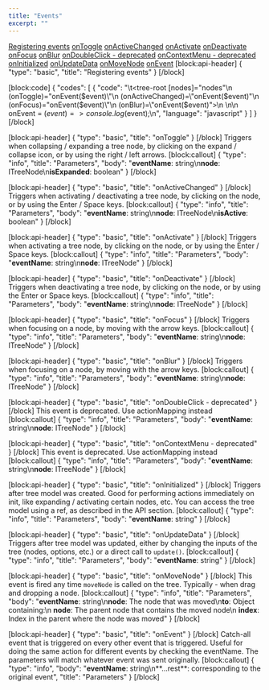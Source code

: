 ```yaml
---
title: "Events"
excerpt: ""
---
```

[Registering events](#registering-events)
[onToggle](#ontoggle)
[onActiveChanged](#onactivechanged)
[onActivate](#onactivate)
[onDeactivate](#ondeactivate)
[onFocus](#onfocus)
[onBlur](#onblur)
[onDoubleClick - deprecated](#ondoubleclick-deprecated)
[onContextMenu - deprecated](#oncontextmenu-deprecated)
[onInitialized](#oninitialized)
[onUpdateData](#onupdatedata)
[onMoveNode](#onmovenode)
[onEvent](#onevent)
[block:api-header]
{
  "type": "basic",
  "title": "Registering events"
}
[/block]

[block:code]
{
  "codes": [
    {
      "code": "\t<tree-root [nodes]=\"nodes\"\n    (onToggle)=\"onEvent($event)\"\n    (onActiveChanged)=\"onEvent($event)\"\n    (onFocus)=\"onEvent($event)\"\n    (onBlur)=\"onEvent($event)\">\n  </tree-root>\n\n  onEvent = ($event) => console.log($event);\n",
      "language": "javascript"
    }
  ]
}
[/block]

[block:api-header]
{
  "type": "basic",
  "title": "onToggle"
}
[/block]
Triggers when collapsing / expanding a tree node, by clicking on the expand / collapse icon, or by using the right / left arrows.
[block:callout]
{
  "type": "info",
  "title": "Parameters",
  "body": "**eventName**: string\n**node**: ITreeNode\n**isExpanded**: boolean"
}
[/block]

[block:api-header]
{
  "type": "basic",
  "title": "onActiveChanged"
}
[/block]
Triggers when activating / deactivating a tree node, by clicking on the node, or by using the Enter / Space keys.
[block:callout]
{
  "type": "info",
  "title": "Parameters",
  "body": "**eventName**: string\n**node**: ITreeNode\n**isActive**: boolean"
}
[/block]

[block:api-header]
{
  "type": "basic",
  "title": "onActivate"
}
[/block]
Triggers when activating a tree node, by clicking on the node, or by using the Enter / Space keys.
[block:callout]
{
  "type": "info",
  "title": "Parameters",
  "body": "**eventName**: string\n**node**: ITreeNode"
}
[/block]

[block:api-header]
{
  "type": "basic",
  "title": "onDeactivate"
}
[/block]
Triggers when deactivating a tree node, by clicking on the node, or by using the Enter or Space keys.
[block:callout]
{
  "type": "info",
  "title": "Parameters",
  "body": "**eventName**: string\n**node**: ITreeNode"
}
[/block]

[block:api-header]
{
  "type": "basic",
  "title": "onFocus"
}
[/block]
Triggers when focusing on a node, by moving with the arrow keys.
[block:callout]
{
  "type": "info",
  "title": "Parameters",
  "body": "**eventName**: string\n**node**: ITreeNode"
}
[/block]

[block:api-header]
{
  "type": "basic",
  "title": "onBlur"
}
[/block]
Triggers when focusing on a node, by moving with the arrow keys.
[block:callout]
{
  "type": "info",
  "title": "Parameters",
  "body": "**eventName**: string\n**node**: ITreeNode"
}
[/block]

[block:api-header]
{
  "type": "basic",
  "title": "onDoubleClick - deprecated"
}
[/block]
This event is deprecated. Use actionMapping instead
[block:callout]
{
  "type": "info",
  "title": "Parameters",
  "body": "**eventName**: string\n**node**: ITreeNode"
}
[/block]

[block:api-header]
{
  "type": "basic",
  "title": "onContextMenu - deprecated"
}
[/block]
This event is deprecated. Use actionMapping instead
[block:callout]
{
  "type": "info",
  "title": "Parameters",
  "body": "**eventName**: string\n**node**: ITreeNode"
}
[/block]

[block:api-header]
{
  "type": "basic",
  "title": "onInitialized"
}
[/block]
Triggers after tree model was created.
Good for performing actions immediately on init, like expanding / activating certain nodes, etc.
You can access the tree model using a ref, as described in the API section.
[block:callout]
{
  "type": "info",
  "title": "Parameters",
  "body": "**eventName**: string"
}
[/block]

[block:api-header]
{
  "type": "basic",
  "title": "onUpdateData"
}
[/block]
Triggers after tree model was updated, either by changing the inputs of the tree (nodes, options, etc.) or a direct call to `update()`.
[block:callout]
{
  "type": "info",
  "title": "Parameters",
  "body": "**eventName**: string"
}
[/block]

[block:api-header]
{
  "type": "basic",
  "title": "onMoveNode"
}
[/block]
This event is fired any time `moveNode` is called on the tree.
Typically - when drag and dropping a node.
[block:callout]
{
  "type": "info",
  "title": "Parameters",
  "body": "**eventName**: string\n**node**: The node that was moved\n**to**: Object containing:\n  **node**: The parent node that contains the moved node\n  **index**: Index in the parent where the node was moved"
}
[/block]

[block:api-header]
{
  "type": "basic",
  "title": "onEvent"
}
[/block]
Catch-all event that is triggered on every other event that is triggered.
Useful for doing the same action for different events by checking the eventName.
The parameters will match whatever event was sent originally.
[block:callout]
{
  "type": "info",
  "body": "**eventName**: string\n**...rest**: corresponding to the original event",
  "title": "Parameters"
}
[/block]